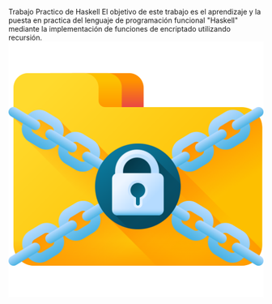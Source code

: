 Trabajo Practico de Haskell 
El objetivo de este trabajo es el aprendizaje y la puesta en practica del lenguaje de programación funcional "Haskell" mediante la implementación de funciones de encriptado utilizando recursión.
![image alt](https://github.com/martincuestas/Trabajo-Practico-Haskell/blob/master/3039352.png?raw=true)
